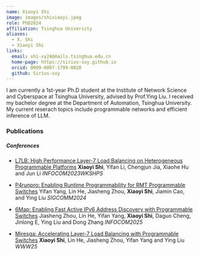 ```yaml
---
name: Xiaoyi Shi
image: images/shixiaoyi.jpeg
role: PhD2024
affiliation: Tsinghua University
aliases:
  - X. Shi
  - Xiaoyi Shi
links:
  email: shi-xy24@mails.tsinghua.edu.cn  
  home-page: https://sirius-sxy.github.io
  orcid: 0009-0007-1799-0820
  github: Sirius-sxy
---
```


I am currently a 1st-year Ph.D student at the Institute of Network Science and Cyberspace at Tsinghua University, advised by Prof.Ying Liu. I received my bachelor degree at the Department of Automation, Tsinghua University. My current reserach topics include programmable networks and efficient inference of LLM.

### Publications
##### Conferences
* [L7LB: High Performance Layer-7 Load Balancing on Heterogeneous Programmable Platforms](https://ieeexplore.ieee.org/abstract/document/10225882)
__Xiaoyi Shi__, Yifan Li, Chengjun Jia, Xiaohe Hu and Jun Li
_INFOCOM2023WKSHPS_

* [P4runpro: Enabling Runtime Programmability for RMT Programmable Switches](https://dl.acm.org/doi/abs/10.1145/3651890.3672230)
Yifan Yang, Lin He, Jiasheng Zhou, __Xiaoyi Shi__, Jiamin Cao, and Ying Liu
_SIGCOMM2024_

* [6Map: Enabling Fast Active IPv6 Address Discovery with Programmable Switches]()
Jiasheng Zhou, Lin He, Yifan Yang, __Xiaoyi Shi__, Daguo Cheng, Jinlong E, Ying Liu and Dong Zhang
_INFOCOM2025_

* [Miresga: Accelerating Layer-7 Load Balancing with Programmable Switches]()
__Xiaoyi Shi__, Lin He, Jiasheng Zhou, Yifan Yang and Ying Liu
_WWW25_